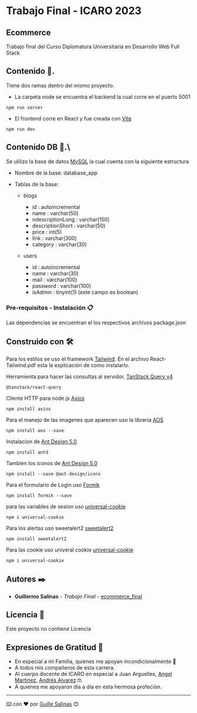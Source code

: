 # Trabajo Final - ICARO 2023

## Ecommerce

Trabajo final del Curso Diplomatura Universitaria en Desarrollo Web Full Stack

## Contenido 🚀.

Tiene dos ramas dentro del mismo proyecto.

- La carpeta node se encuentra el backend la cual corre en el puerto 5001

```
npm run server
```

- El frontend corre en React y fue creada con [Vite](https://vitejs.dev/guide/)

```
npm run dev
```

## Contenido DB 🚀.\

Se ulilizo la base de datos [MySQL](https://www.mysql.com/) la cual cuenta con la siguiente estructura

- Nombre de la base: database_app
- Tablas de la base:

  - blogs

    - id :  autoincremental
    - name :  varchar(50)
    - ndescriptionLong :  varchar(150)
    - descriptionShort :  varchar(50)
    - price :  int(5)
    - link :  varchar(300)
    - category :  varchar(30)

  - users
    - id :  autoincremental
    - name :  varchar(30)
    - mail :  varchar(100)
    - password :  varchar(100)
    - isAdmin :  tinyint(1) (este campo es boolean)

### Pre-requisitos - Instalación 📋

Las dependencias se encuentran el los respectivos archivos package.json

## Construido con 🛠️
Para los estilos se uso el framework [Tailwind](https://tailwindcss.com/). 
En el archivo React-Tailwind.pdf esta la explicación de como instalarlo.

Herramienta para hacer las consultas al servidor. [TanStack Query v4](https://tanstack.com/query/latest/docs/react/installation)

```
@tanstack/react-query
```

Cliente HTTP para node.js
[Axios](https://axios-http.com/es/docs/intro)

```
npm install axios
```

Para el manejo de las imagenes que aparecen uso la libreria
[AOS](https://michalsnik.github.io/aos/)

```
npm install aos --save
```

Instalacion de
[Ant Design 5.0](https://ant.design/)

```
npm install antd
```

Tambien los iconos de [Ant Design 5.0](https://ant.design/)

```
npm install --save @ant-design/icons
```

Para el formulario de Login uso [Formik](https://formik.org/docs/overview)

```
npm install formik --save
```

para las variables de sesion uso
[universal-cookie](https://www.npmjs.com/package/universal-cookie)

```
npm i universal-cookie
```

Para los alertas uso sweetalert2
[sweetalert2](https://sweetalert2.github.io/)

```
npm install sweetalert2
```

Para las cookie uso univeral cookie
[universal-cookie](https://www.npmjs.com/package/universal-cookie)

```
npm i universal-cookie
```

## Autores ✒️

- **Guillermo Salinas** - _Trabajo Final_ - [ecommerce_final](https://github.com/GuilleSalinas/ecommerce_final)

## Licencia 📄

Este proyecto no contiene Licencia

## Expresiones de Gratitud 🎁

- En especial a mi Familia, quienes me apoyan incondicionalmente 📢
- A todos mis compañeros de esta carrera.
- Al cuerpo docente de ICARO en especial a Juan Arguelles, [Angel Martinez](https://github.com/letoor1234),
  [Andrés Alvarez](https://github.com/aalvarezto).🤓.
- A quienes me apoyaron día a día en esta hermosa profeción.

---

⌨️ con ❤️ por [Guille Salinas](https://github.com/GuilleSalinas) 😊
